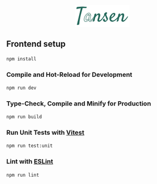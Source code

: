 <p align="center">
  <picture>
      <source media="(prefers-color-scheme: dark)" srcset="https://raw.githubusercontent.com/ideasbucketlabs/tansen/main/documentation/images/logo-dark.svg">
      <source media="(prefers-color-scheme: light)" srcset="https://raw.githubusercontent.com/ideasbucketlabs/tansen/main/documentation/images/logo-light.svg">
      <img alt="Tansen" src="https://raw.githubusercontent.com/ideasbucketlabs/tansen/main/documentation/images/logo-light.svg" width="144" height="58" style="max-width: 100%;">
  </picture>
</p>

## Frontend setup

```sh
npm install
```

### Compile and Hot-Reload for Development

```sh
npm run dev
```

### Type-Check, Compile and Minify for Production

```sh
npm run build
```

### Run Unit Tests with [Vitest](https://vitest.dev/)

```sh
npm run test:unit
```

### Lint with [ESLint](https://eslint.org/)

```sh
npm run lint
```
